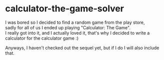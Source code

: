 # calculator-the-game-solver

I was bored so I decided to find a random game from the play store, <br />
sadly for all of us I ended up playing "Calculator: The Game". <br />
I really got into it, and I actually loved it, that's why I decided to write a calculator for the calculator game :) <br />

Anyways, I haven't checked out the sequel yet, but if I do I will also include that.
